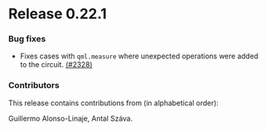 <!-- orphan: true -->

# Release 0.22.1

<h3>Bug fixes</h3>

* Fixes cases with `qml.measure` where unexpected operations were added to the
  circuit.
  [(#2328)](https://github.com/PennyLaneAI/pennylane/pull/2328)

<h3>Contributors</h3>

This release contains contributions from (in alphabetical order):

Guillermo Alonso-Linaje, Antal Száva.
